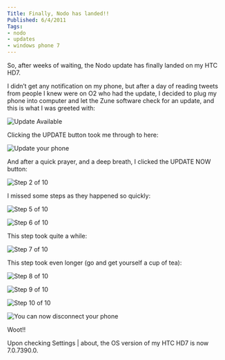 ```yaml
---
Title: Finally, Nodo has landed!!
Published: 6/4/2011
Tags:
- nodo
- updates
- windows phone 7
---
```


So, after weeks of waiting, the Nodo update has finally landed on my HTC HD7.

I didn’t get any notification on my phone, but after a day of reading tweets from people I knew were on O2 who had the update, I decided to plug my phone into computer and let the Zune software check for an update, and this is what I was greeted with:

![Update Available](https://gep13wpstorage.blob.core.windows.net/gep13/2011/4/6/image.png)

Clicking the UPDATE button took me through to here:

![Update your phone](https://gep13wpstorage.blob.core.windows.net/gep13/2011/4/6/image_3.png)

And after a quick prayer, and a deep breath, I clicked the UPDATE NOW button:

![Step 2 of 10](https://gep13wpstorage.blob.core.windows.net/gep13/2011/4/6/image_4.png)

I missed some steps as they happened so quickly:

![Step 5 of 10](https://gep13wpstorage.blob.core.windows.net/gep13/2011/4/6/image_5.png)

![Step 6 of 10](https://gep13wpstorage.blob.core.windows.net/gep13/2011/4/6/image_6.png)

This step took quite a while:

![Step 7 of 10](https://gep13wpstorage.blob.core.windows.net/gep13/2011/4/6/image_7.png)

This step took even longer (go and get yourself a cup of tea):

![Step 8 of 10](https://gep13wpstorage.blob.core.windows.net/gep13/2011/4/6/image_8.png)

![Step 9 of 10](https://gep13wpstorage.blob.core.windows.net/gep13/2011/4/6/image_9.png)

![Step 10 of 10](https://gep13wpstorage.blob.core.windows.net/gep13/2011/4/6/image_10.png)

![You can now disconnect your phone](https://gep13wpstorage.blob.core.windows.net/gep13/2011/4/6/image_11.png)

Woot!!

Upon checking Settings | about, the OS version of my HTC HD7 is now 7.0.7390.0.
